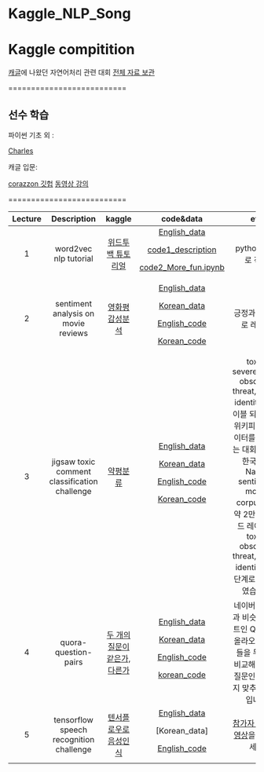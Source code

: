 # Kaggle_NLP_Song
# Kaggle compitition



[캐글](www.kaggle.com )에 나왔던 자연어처리 관련 대회
[전체 자료 보관](https://drive.google.com/open?id=12xIOu6AjulYlF0TFkkgbU_qE5iqReA8a)

==========================

## 선수 학습

파이썬 기초 외 : 

[Charles](http://www.edwith.org/) 


캐글 입문:   

[corazzon 깃헙](https://github.com/corazzon)
[동영상 강의](https://www.youtube.com/channel/UCLR3sD0KB_dWpvcsrLP0aUg)

==========================

| Lecture  | Description       |kaggle      |code&data      |etc       |
|:--------:|:-----------------:|:-----------:|:--------:|:--------:|
| 1        |word2vec nlp tutorial|[위드투백 튜토리얼](https://www.kaggle.com/c/word2vec-nlp-tutorial)|[English_data](https://www.kaggle.com/c/word2vec-nlp-tutorial)<p>[code1_description](https://github.com/songys/Kaggle_NLP_Song/blob/master/bag_of_words_meet_bag_of_popcorn/description.ipynb)<p>[code2_More_fun.ipynb](https://github.com/songys/Kaggle_NLP_Song/blob/master/bag_of_words_meet_bag_of_popcorn/More_fun_with_Word_vectors.ipynb)| python 3 으로 작업
| 2        |sentiment analysis on movie reviews|[영화평 감성분석](https://www.kaggle.com/c/sentiment-analysis-on-movie-reviews)|[English_data](https://www.kaggle.com/c/sentiment-analysis-on-movie-reviews)<p>[Korean_data](https://github.com/e9t/nsmc)<p>[English_code](https://github.com/songys/Kaggle_NLP_Song/blob/master/sentimantal_analysis_on_movie_review/Kaggle_%20Sentiment%20Analysis%20on%20Movie%20Reviews.ipynb)<p>[Korean_code](https://github.com/songys/Kaggle_NLP_Song/blob/master/sentimantal_analysis_on_movie_review/%EB%84%A4%EC%9D%B4%EB%B2%84%20%EC%98%81%ED%99%94%ED%8F%89%20%EA%B0%90%EC%84%B1%EB%B6%84%EC%84%9D.ipynb)|긍정과 부정으로 레이블
| 3        |jigsaw toxic comment classification challenge|[약평분류](https://www.kaggle.com/c/jigsaw-toxic-comment-classification-challenge) |[English_data](https://www.kaggle.com/c/jigsaw-toxic-comment-classification-challenge)<p>[Korean_data](https://github.com/songys/Toxic_comment_data)<p>[English_code](https://github.com/songys/Kaggle_NLP_Song/blob/master/toxic_comment_EDA_KERAS/toxic_comment_EDA_KERAS.ipynb)<P>[Korean_code](https://github.com/songys/Kaggle_NLP_Song/blob/master/toxic_comment_EDA_KERAS/%EB%84%A4%EC%9D%B4%EB%B2%84%20%EC%98%81%ED%99%94%ED%8F%89_toxic_comment_EDA_KERAS.ipynb)|toxic, severe_toxic, obscene, threat, insult, identity로 레이블 되어 있는 위키피디아 데이터를 분류하는 대회입니다. 한국어는 Naver sentiment movie corpus에서 약 2만개를 핸드 레이블로 toxic, obscene, threat, insult, identity로 5단계로 분류하였습니다
| 4        |quora-question-pairs|[두 개의 질문이 같은가, 다른가](https://www.kaggle.com/c/quora-question-pairs)|[English_data](https://drive.google.com/open?id=1QnIWmZ5oR4XO7l3vZiB47toh1Iq4kD36)<p>[Korean_data](https://github.com/songys/Question_pair)<p>[English_code](https://github.com/songys/Kaggle_NLP_Song/blob/master/Quora_Question_pairs/Quora_Question_pair_classification.ipynb)<p>[korean_code](https://github.com/songys/Kaggle_NLP_Song/blob/master/Quora_Question_pairs/Kor_pair_classification.ipynb)|네이버 지식인과 비슷한 싸이트인 Quora에 올라오는 질문들을 두 개씩 비교해서 같은 질문인지 아닌지 맞추는 대회입니다 
| 5        |tensorflow speech recognition challenge|[텐서플로우로 음성인식](https://www.kaggle.com/c/tensorflow-speech-recognition-challenge)|[English_data](https://www.kaggle.com/c/tensorflow-speech-recognition-challenge)<p>[Korean_data]<p>[English_code](https://github.com/songys/Kaggle_NLP_Song/blob/master/TensorFlow_Speech_Recognition_Challenge/Speech%20representation_EDA.ipynb)|[참가자 발표 동영상](https://www.youtube.com/watch?v=zNzAAStE66o&index=13&list=PLsFtzQAC8dDeEroyOe_-gHcdM3d3qzqAF)을 참고하세요





